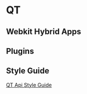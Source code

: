# QT

## Webkit Hybrid Apps

## Plugins

## Style Guide
[QT Api Style Guide](http://doc.trolltech.com/qq/qq13-apis.html)
